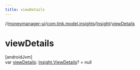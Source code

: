 ```yaml
---
title: viewDetails
---
```

//[moneymanager-ui](../../../index.html)/[com.tink.model.insights](../index.html)/[Insight](index.html)/[viewDetails](view-details.html)



# viewDetails



[androidJvm]\
var [viewDetails](view-details.html): [Insight.ViewDetails](-view-details/index.html)? = null




